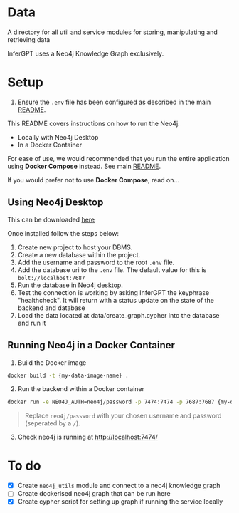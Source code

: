 # Data

A directory for all util and service modules for storing, manipulating and retrieving data

InferGPT uses a Neo4j Knowledge Graph exclusively.

# Setup

1. Ensure the `.env` file has been configured as described in the main [README](../README.md).

This README covers instructions on how to run the Neo4j:
- Locally with Neo4j Desktop
- In a Docker Container

For ease of use, we would recommended that you run the entire application using **Docker Compose** instead. See main [README](../README.md).

If you would prefer not to use **Docker Compose**, read on...

## Using Neo4j Desktop

This can be downloaded [here](https://neo4j.com/download/)

Once installed follow the steps below:

1. Create new project to host your DBMS.
2. Create a new database within the project.
3. Add the username and password to the root `.env` file.
4. Add the database uri to the `.env` file. The default value for this is `bolt://localhost:7687`
5. Run the database in Neo4j desktop.
6. Test the connection is working by asking InferGPT the keyphrase "healthcheck". 
It will return with a status update on the state of the backend and database
7. Load the data located at data/create_graph.cypher into the database and run it

## Running Neo4j in a Docker Container

1. Build the Docker image

```bash
docker build -t {my-data-image-name} .
```

2. Run the backend within a Docker container

```bash
docker run -e NEO4J_AUTH=neo4j/password -p 7474:7474 -p 7687:7687 {my-data-image-name}
```

> Replace `neo4j/password` with your chosen username and password (seperated by a `/`).

3. Check neo4j is running at [http://localhost:7474/](http://localhost:7474/)

# To do

- [x] Create `neo4j_utils` module and connect to a neo4j knowledge graph
- [ ] Create dockerised neo4j graph that can be run here
- [x] Create cypher script for setting up graph if running the service locally
